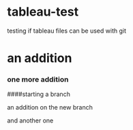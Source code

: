 # tableau-test
testing if tableau files can be used with git
# an addition
### one more addition
####starting a branch

an addition on the new branch

and another one
